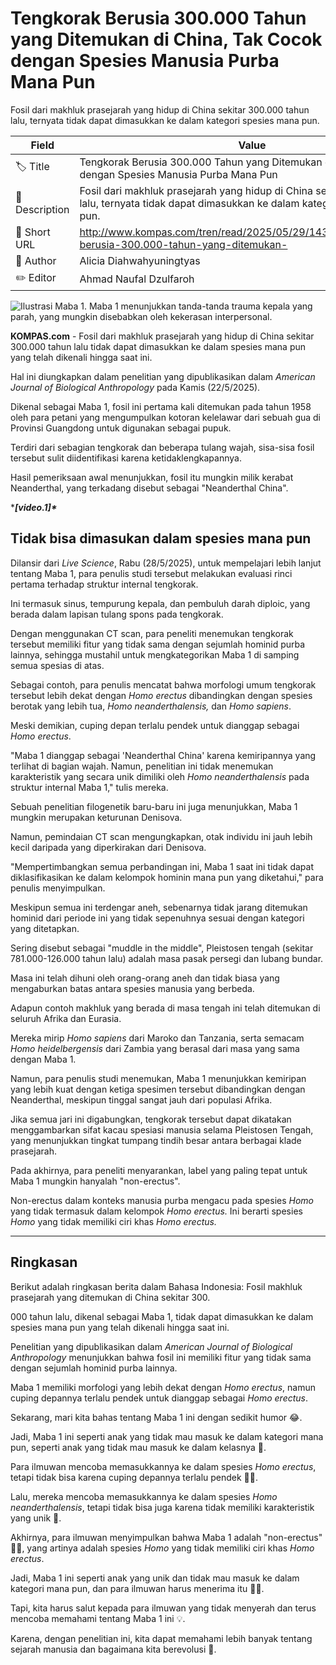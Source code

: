 # Tengkorak Berusia 300.000 Tahun yang Ditemukan di China, Tak Cocok dengan Spesies Manusia Purba Mana Pun

Fosil dari makhluk prasejarah yang hidup di China sekitar 300.000 tahun lalu, ternyata tidak dapat dimasukkan ke dalam kategori spesies mana pun.

| Field         | Value                                                       |
|---------------|-------------------------------------------------------------|
| 🏷️ Title       | Tengkorak Berusia 300.000 Tahun yang Ditemukan di China, Tak Cocok dengan Spesies Manusia Purba Mana Pun |
| 📝 Description | Fosil dari makhluk prasejarah yang hidup di China sekitar 300.000 tahun lalu, ternyata tidak dapat dimasukkan ke dalam kategori spesies mana pun. |
| 🔗 Short URL   | http://www.kompas.com/tren/read/2025/05/29/143000865/tengkorak-berusia-300.000-tahun-yang-ditemukan- |
| 👤 Author      | Alicia Diahwahyuningtyas |
| ✏️ Editor      | Ahmad Naufal Dzulfaroh |

![Ilustrasi Maba 1. Maba 1 menunjukkan tanda-tanda trauma kepala yang parah, yang mungkin disebabkan oleh kekerasan interpersonal.](https://asset.kompas.com/crops/AoB2yyaondKq6wdBAcft5V7Hmnk=/0x34:1488x1026/750x500/data/photo/2025/05/29/6837c30d2eec1.jpg)

**KOMPAS.com** - Fosil dari makhluk prasejarah yang hidup di China sekitar 300.000 tahun lalu tidak dapat dimasukkan ke dalam spesies mana pun yang telah dikenali hingga saat ini.

Hal ini diungkapkan dalam penelitian yang dipublikasikan dalam *American Journal of Biological Anthropology* pada Kamis (22/5/2025).

Dikenal sebagai Maba 1, fosil ini pertama kali ditemukan pada tahun 1958 oleh para petani yang mengumpulkan kotoran kelelawar dari sebuah gua di Provinsi Guangdong untuk digunakan sebagai pupuk.

Terdiri dari sebagian tengkorak dan beberapa tulang wajah, sisa-sisa fosil tersebut sulit diidentifikasi karena ketidaklengkapannya.

Hasil pemeriksaan awal menunjukkan, fosil itu mungkin milik kerabat Neanderthal, yang terkadang disebut sebagai \"Neanderthal China\".

****\[video.1\]\****

## Tidak bisa dimasukan dalam spesies mana pun

Dilansir dari *Live Science*, Rabu (28/5/2025), untuk mempelajari lebih lanjut tentang Maba 1, para penulis studi tersebut melakukan evaluasi rinci pertama terhadap struktur internal tengkorak.

Ini termasuk sinus, tempurung kepala, dan pembuluh darah diploic, yang berada dalam lapisan tulang spons pada tengkorak.

Dengan menggunakan CT scan, para peneliti menemukan tengkorak tersebut memiliki fitur yang tidak sama dengan sejumlah hominid purba lainnya, sehingga mustahil untuk mengkategorikan Maba 1 di samping semua spesias di atas.

Sebagai contoh, para penulis mencatat bahwa morfologi umum tengkorak tersebut lebih dekat dengan *Homo erectus* dibandingkan dengan spesies berotak yang lebih tua, *Homo neanderthalensis,* dan *Homo sapiens*.

Meski demikian, cuping depan terlalu pendek untuk dianggap sebagai *Homo erectus*.

\"Maba 1 dianggap sebagai \'Neanderthal China\' karena kemiripannya yang terlihat di bagian wajah. Namun, penelitian ini tidak menemukan karakteristik yang secara unik dimiliki oleh *Homo neanderthalensis* pada struktur internal Maba 1,\" tulis mereka.

Sebuah penelitian filogenetik baru-baru ini juga menunjukkan, Maba 1 mungkin merupakan keturunan Denisova.

Namun, pemindaian CT scan mengungkapkan, otak individu ini jauh lebih kecil daripada yang diperkirakan dari Denisova.

"Mempertimbangkan semua perbandingan ini, Maba 1 saat ini tidak dapat diklasifikasikan ke dalam kelompok hominin mana pun yang diketahui," para penulis menyimpulkan.

Meskipun semua ini terdengar aneh, sebenarnya tidak jarang ditemukan hominid dari periode ini yang tidak sepenuhnya sesuai dengan kategori yang ditetapkan.

Sering disebut sebagai \"muddle in the middle\", Pleistosen tengah (sekitar 781.000-126.000 tahun lalu) adalah masa pasak persegi dan lubang bundar.

Masa ini telah dihuni oleh orang-orang aneh dan tidak biasa yang mengaburkan batas antara spesies manusia yang berbeda.

Adapun contoh makhluk yang berada di masa tengah ini telah ditemukan di seluruh Afrika dan Eurasia.

Mereka mirip *Homo sapiens* dari Maroko dan Tanzania, serta semacam *Homo heidelbergensis* dari Zambia yang berasal dari masa yang sama dengan Maba 1.

Namun, para penulis studi menemukan, Maba 1 menunjukkan kemiripan yang lebih kuat dengan ketiga spesimen tersebut dibandingkan dengan Neanderthal, meskipun tinggal sangat jauh dari populasi Afrika.

Jika semua jari ini digabungkan, tengkorak tersebut dapat dikatakan menggambarkan sifat kacau spesiasi manusia selama Pleistosen Tengah, yang menunjukkan tingkat tumpang tindih besar antara berbagai klade prasejarah.

Pada akhirnya, para peneliti menyarankan, label yang paling tepat untuk Maba 1 mungkin hanyalah \"non-erectus\".

Non-erectus dalam konteks manusia purba mengacu pada spesies *Homo* yang tidak termasuk dalam kelompok *Homo erectus.* Ini berarti spesies *Homo* yang tidak memiliki ciri khas *Homo erectus.*

---
## Ringkasan

Berikut adalah ringkasan berita dalam Bahasa Indonesia: Fosil makhluk prasejarah yang ditemukan di China sekitar 300.

000 tahun lalu, dikenal sebagai Maba 1, tidak dapat dimasukkan ke dalam spesies mana pun yang telah dikenali hingga saat ini.

 Penelitian yang dipublikasikan dalam *American Journal of Biological Anthropology* menunjukkan bahwa fosil ini memiliki fitur yang tidak sama dengan sejumlah hominid purba lainnya.

 Maba 1 memiliki morfologi yang lebih dekat dengan *Homo erectus*, namun cuping depannya terlalu pendek untuk dianggap sebagai *Homo erectus*.



Sekarang, mari kita bahas tentang Maba 1 ini dengan sedikit humor 😂.

 Jadi, Maba 1 ini seperti anak yang tidak mau masuk ke dalam kategori mana pun, seperti anak yang tidak mau masuk ke dalam kelasnya 🤣.

 Para ilmuwan mencoba memasukkannya ke dalam spesies *Homo erectus*, tetapi tidak bisa karena cuping depannya terlalu pendek 🙅‍♂️.

 Lalu, mereka mencoba memasukkannya ke dalam spesies *Homo neanderthalensis*, tetapi tidak bisa juga karena tidak memiliki karakteristik yang unik 🤔.

 Akhirnya, para ilmuwan menyimpulkan bahwa Maba 1 adalah "non-erectus" 🙅‍♂️, yang artinya adalah spesies *Homo* yang tidak memiliki ciri khas *Homo erectus*.

 Jadi, Maba 1 ini seperti anak yang unik dan tidak mau masuk ke dalam kategori mana pun, dan para ilmuwan harus menerima itu 🤷‍♂️.

 Tapi, kita harus salut kepada para ilmuwan yang tidak menyerah dan terus mencoba memahami tentang Maba 1 ini 💡.

 Karena, dengan penelitian ini, kita dapat memahami lebih banyak tentang sejarah manusia dan bagaimana kita berevolusi 🌟.
